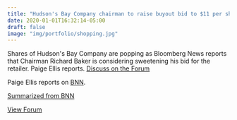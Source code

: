 ```yaml
---
title: "Hudson's Bay Company chairman to raise buyout bid to $11 per share"
date: 2020-01-01T16:32:14-05:00
draft: false
image: "img/portfolio/shopping.jpg"
---
```

Shares of Hudson's Bay Company are popping as Bloomberg News reports that Chairman Richard Baker is considering sweetening his bid for the retailer. Paige Ellis reports. [Discuss on the Forum](https://forum.stockt.ca/t/hbc-hudsons-bay-company)
<!--more-->

Paige Ellis reports on [BNN](https://www.bnnbloomberg.ca/video/hbc-chairman-baker-said-to-mull-raising-buyout-bid-to-11-per-share~1865022).

[Summarized from BNN](https://www.bnnbloomberg.ca/video/hbc-chairman-baker-said-to-mull-raising-buyout-bid-to-11-per-share~1865022)

[View Forum](https://forum.stockt.ca)